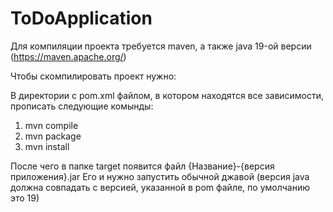 # ToDoApplication
Для компиляции проекта требуется maven, а также java 19-ой версии (https://maven.apache.org/)

Чтобы скомпилировать проект нужно:

 В директории с pom.xml файлом, в котором находятся все зависимости, прописать следующие комынды:
 
  1) mvn compile
  2) mvn package
  3) mvn install
  
 После чего в папке target появится файл {Название}-{версия приложения}.jar
 Его и нужно запустить обычной джавой (версия java должна совпадать с версией, указанной в pom файле, по умолчанию это 19)
